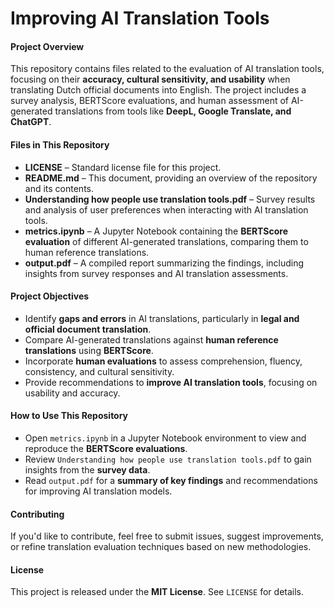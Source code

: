 # Improving AI Translation Tools  

#### **Project Overview**  
This repository contains files related to the evaluation of AI translation tools, focusing on their **accuracy, cultural sensitivity, and usability** when translating Dutch official documents into English. The project includes a survey analysis, BERTScore evaluations, and human assessment of AI-generated translations from tools like **DeepL, Google Translate, and ChatGPT**.  

#### **Files in This Repository**  

- **LICENSE** – Standard license file for this project.  
- **README.md** – This document, providing an overview of the repository and its contents.  
- **Understanding how people use translation tools.pdf** – Survey results and analysis of user preferences when interacting with AI translation tools.  
- **metrics.ipynb** – A Jupyter Notebook containing the **BERTScore evaluation** of different AI-generated translations, comparing them to human reference translations.  
- **output.pdf** – A compiled report summarizing the findings, including insights from survey responses and AI translation assessments.  

#### **Project Objectives**  
- Identify **gaps and errors** in AI translations, particularly in **legal and official document translation**.  
- Compare AI-generated translations against **human reference translations** using **BERTScore**.  
- Incorporate **human evaluations** to assess comprehension, fluency, consistency, and cultural sensitivity.  
- Provide recommendations to **improve AI translation tools**, focusing on usability and accuracy.  

#### **How to Use This Repository**  
- Open `metrics.ipynb` in a Jupyter Notebook environment to view and reproduce the **BERTScore evaluations**.  
- Review `Understanding how people use translation tools.pdf` to gain insights from the **survey data**.  
- Read `output.pdf` for a **summary of key findings** and recommendations for improving AI translation models.  

#### **Contributing**  
If you'd like to contribute, feel free to submit issues, suggest improvements, or refine translation evaluation techniques based on new methodologies.  

#### **License**  
This project is released under the **MIT License**. See `LICENSE` for details.  
